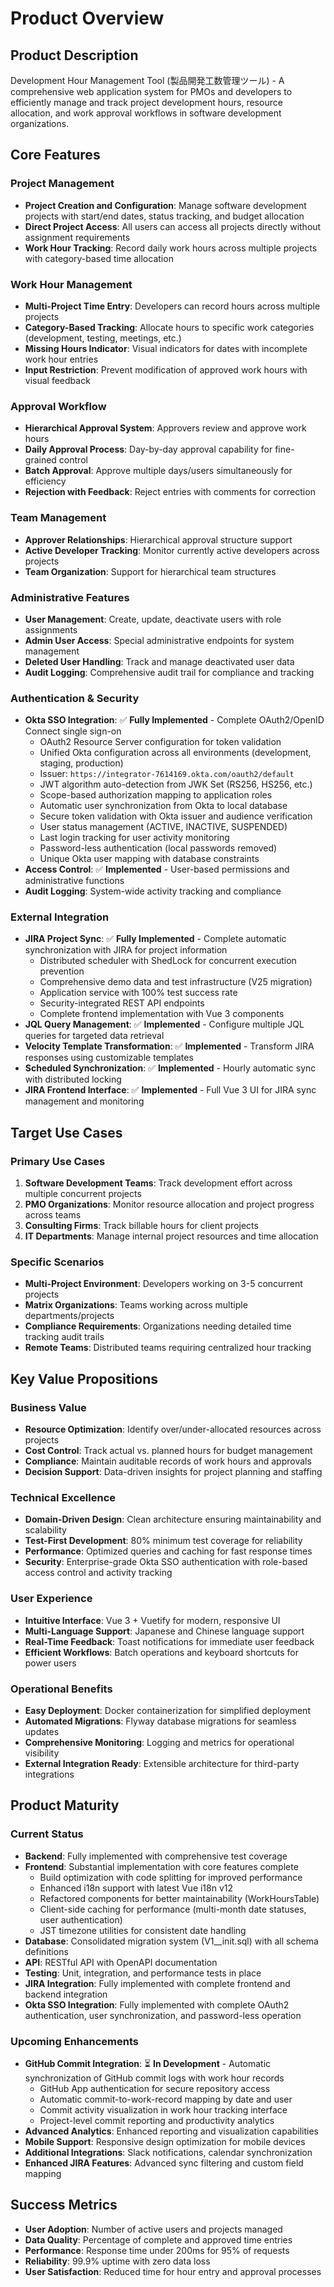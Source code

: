 # Product Overview

## Product Description
Development Hour Management Tool (製品開発工数管理ツール) - A comprehensive web application system for PMOs and developers to efficiently manage and track project development hours, resource allocation, and work approval workflows in software development organizations.

## Core Features

### Project Management
- **Project Creation and Configuration**: Manage software development projects with start/end dates, status tracking, and budget allocation
- **Direct Project Access**: All users can access all projects directly without assignment requirements
- **Work Hour Tracking**: Record daily work hours across multiple projects with category-based time allocation

### Work Hour Management
- **Multi-Project Time Entry**: Developers can record hours across multiple projects
- **Category-Based Tracking**: Allocate hours to specific work categories (development, testing, meetings, etc.)
- **Missing Hours Indicator**: Visual indicators for dates with incomplete work hour entries
- **Input Restriction**: Prevent modification of approved work hours with visual feedback

### Approval Workflow
- **Hierarchical Approval System**: Approvers review and approve work hours
- **Daily Approval Process**: Day-by-day approval capability for fine-grained control
- **Batch Approval**: Approve multiple days/users simultaneously for efficiency
- **Rejection with Feedback**: Reject entries with comments for correction

### Team Management
- **Approver Relationships**: Hierarchical approval structure support
- **Active Developer Tracking**: Monitor currently active developers across projects
- **Team Organization**: Support for hierarchical team structures

### Administrative Features
- **User Management**: Create, update, deactivate users with role assignments
- **Admin User Access**: Special administrative endpoints for system management
- **Deleted User Handling**: Track and manage deactivated user data
- **Audit Logging**: Comprehensive audit trail for compliance and tracking

### Authentication & Security
- **Okta SSO Integration**: ✅ **Fully Implemented** - Complete OAuth2/OpenID Connect single sign-on
  - OAuth2 Resource Server configuration for token validation
  - Unified Okta configuration across all environments (development, staging, production)
  - Issuer: `https://integrator-7614169.okta.com/oauth2/default`
  - JWT algorithm auto-detection from JWK Set (RS256, HS256, etc.)
  - Scope-based authorization mapping to application roles
  - Automatic user synchronization from Okta to local database
  - Secure token validation with Okta issuer and audience verification
  - User status management (ACTIVE, INACTIVE, SUSPENDED)
  - Last login tracking for user activity monitoring
  - Password-less authentication (local passwords removed)
  - Unique Okta user mapping with database constraints
- **Access Control**: ✅ **Implemented** - User-based permissions and administrative functions
- **Audit Logging**: System-wide activity tracking and compliance

### External Integration
- **JIRA Project Sync**: ✅ **Fully Implemented** - Complete automatic synchronization with JIRA for project information
  - Distributed scheduler with ShedLock for concurrent execution prevention
  - Comprehensive demo data and test infrastructure (V25 migration)
  - Application service with 100% test success rate
  - Security-integrated REST API endpoints
  - Complete frontend implementation with Vue 3 components
- **JQL Query Management**: ✅ **Implemented** - Configure multiple JQL queries for targeted data retrieval
- **Velocity Template Transformation**: ✅ **Implemented** - Transform JIRA responses using customizable templates
- **Scheduled Synchronization**: ✅ **Implemented** - Hourly automatic sync with distributed locking
- **JIRA Frontend Interface**: ✅ **Implemented** - Full Vue 3 UI for JIRA sync management and monitoring

## Target Use Cases

### Primary Use Cases
1. **Software Development Teams**: Track development effort across multiple concurrent projects
2. **PMO Organizations**: Monitor resource allocation and project progress across teams
3. **Consulting Firms**: Track billable hours for client projects
4. **IT Departments**: Manage internal project resources and time allocation

### Specific Scenarios
- **Multi-Project Environment**: Developers working on 3-5 concurrent projects
- **Matrix Organizations**: Teams working across multiple departments/projects
- **Compliance Requirements**: Organizations needing detailed time tracking audit trails
- **Remote Teams**: Distributed teams requiring centralized hour tracking

## Key Value Propositions

### Business Value
- **Resource Optimization**: Identify over/under-allocated resources across projects
- **Cost Control**: Track actual vs. planned hours for budget management
- **Compliance**: Maintain auditable records of work hours and approvals
- **Decision Support**: Data-driven insights for project planning and staffing

### Technical Excellence
- **Domain-Driven Design**: Clean architecture ensuring maintainability and scalability
- **Test-First Development**: 80% minimum test coverage for reliability
- **Performance**: Optimized queries and caching for fast response times
- **Security**: Enterprise-grade Okta SSO authentication with role-based access control and activity tracking

### User Experience
- **Intuitive Interface**: Vue 3 + Vuetify for modern, responsive UI
- **Multi-Language Support**: Japanese and Chinese language support
- **Real-Time Feedback**: Toast notifications for immediate user feedback
- **Efficient Workflows**: Batch operations and keyboard shortcuts for power users

### Operational Benefits
- **Easy Deployment**: Docker containerization for simplified deployment
- **Automated Migrations**: Flyway database migrations for seamless updates
- **Comprehensive Monitoring**: Logging and metrics for operational visibility
- **External Integration Ready**: Extensible architecture for third-party integrations

## Product Maturity

### Current Status
- **Backend**: Fully implemented with comprehensive test coverage
- **Frontend**: Substantial implementation with core features complete
  - Build optimization with code splitting for improved performance
  - Enhanced i18n support with latest Vue i18n v12
  - Refactored components for better maintainability (WorkHoursTable)
  - Client-side caching for performance (multi-month date statuses, user authentication)
  - JST timezone utilities for consistent date handling
- **Database**: Consolidated migration system (V1__init.sql) with all schema definitions
- **API**: RESTful API with OpenAPI documentation
- **Testing**: Unit, integration, and performance tests in place
- **JIRA Integration**: Fully implemented with complete frontend and backend integration
- **Okta SSO Integration**: Fully implemented with complete OAuth2 authentication, user synchronization, and password-less operation

### Upcoming Enhancements
- **GitHub Commit Integration**: ⏳ **In Development** - Automatic synchronization of GitHub commit logs with work hour records
  - GitHub App authentication for secure repository access
  - Automatic commit-to-work-record mapping by date and user
  - Commit activity visualization in work hour tracking interface
  - Project-level commit reporting and productivity analytics
- **Advanced Analytics**: Enhanced reporting and visualization capabilities
- **Mobile Support**: Responsive design optimization for mobile devices
- **Additional Integrations**: Slack notifications, calendar synchronization
- **Enhanced JIRA Features**: Advanced sync filtering and custom field mapping

## Success Metrics
- **User Adoption**: Number of active users and projects managed
- **Data Quality**: Percentage of complete and approved time entries
- **Performance**: Response time under 200ms for 95% of requests
- **Reliability**: 99.9% uptime with zero data loss
- **User Satisfaction**: Reduced time for hour entry and approval processes
